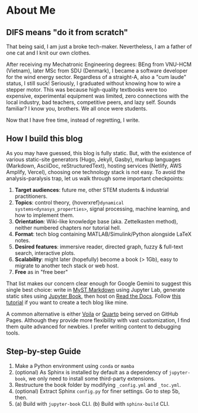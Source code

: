 # About Me

## DIFS means "do it from scratch"

That being said, I am just a broke tech-maker. Nevertheless, I am a father of one cat and I knit our own clothes.

After receiving my Mechatronic Engineering degrees: BEng from VNU-HCM (Vietnam), later MSc from SDU (Denmark), I became a software developer for the wind energy sector. Regardless of a straight-A, also a "cum laude" status, I still suck! Seriously, I graduated without knowing how to wire a stepper motor. This was because high-quality textbooks were too expensive, experimental equipment was limited, zero connections with the local industry, bad teachers, competitive peers, and lazy self. Sounds familiar? I know you, brothers. We all once were students.

Now that I have free time, instead of regretting, I write.

## How I build this blog

As you may have guessed, this blog is fully static. But, with the existence of various static-site generators (Hugo, Jekyll, Gasby), markup languages (Markdown, AsciiDoc, reStructuredText), hosting services (Netlify, AWS Amplify, Vercel), choosing one technology stack is not easy. To avoid the analysis-paralysis trap, let us walk through some important checkpoints:

1. **Target audiences**: future me, other STEM students & industrial practitioners.
2. **Topics**: control theory, {hoverxref}`dynamical systems<dynasys_properties>`, signal processing, machine learning, and how to implement them.
3. **Orientation**: Wiki-like knowledge base (aka. Zettelkasten method), neither numbered chapters nor tutorial hell.
4. **Format**: tech blog containing MATLAB/Simulink/Python alongside LaTeX notes.
5. **Desired features**: immersive reader, directed graph, fuzzy & full-text search, interactive plots.
6. **Scalability**: might later (hopefully) become a book (> 1Gb), easy to migrate to another tech stack or web host.
7. **Free** as in "free beer"

That list makes our concern clear enough for Google Gemini to suggest this single best choice: write in [MyST Markdown](https://jupyterbook.org/en/stable/content/myst.html) using Jupyter Lab, generate static sites using [Jupyter Book](https://jupyterbook.org/en/stable/intro.html), then host on [Read the Docs](https://about.readthedocs.com/). Follow [this tutorial](https://medium.com/@soumenatta/publishing-online-books-using-jupyter-book-and-github-pages-5960d809cbb7) if you want to create a tech blog like mine.

A common alternative is either [Voila](https://github.com/voila-dashboards/voila) or [Quarto](https://quarto.org/) being served on GitHub Pages. Although they provide more flexibility with vast customization, I find them quite advanced for newbies. I prefer writing content to debugging tools.

## Step-by-step Guide

<!-- TODO: *update section* -->

1. Make a Python environment using `conda` or `mamba`
2. (optional) As Sphinx is installed by default as a dependency of `jupyter-book`, we only need to install some third-party extensions.
3. Restructure the book folder by modifying `_config.yml` and `_toc.yml`.
4. (optional) Extract Sphinx `config.py` for finer settings. Go to step 5b, then.
5. (a) Build with `jupyter-book` CLI.
(b) Build with `sphinx-build` CLI.
